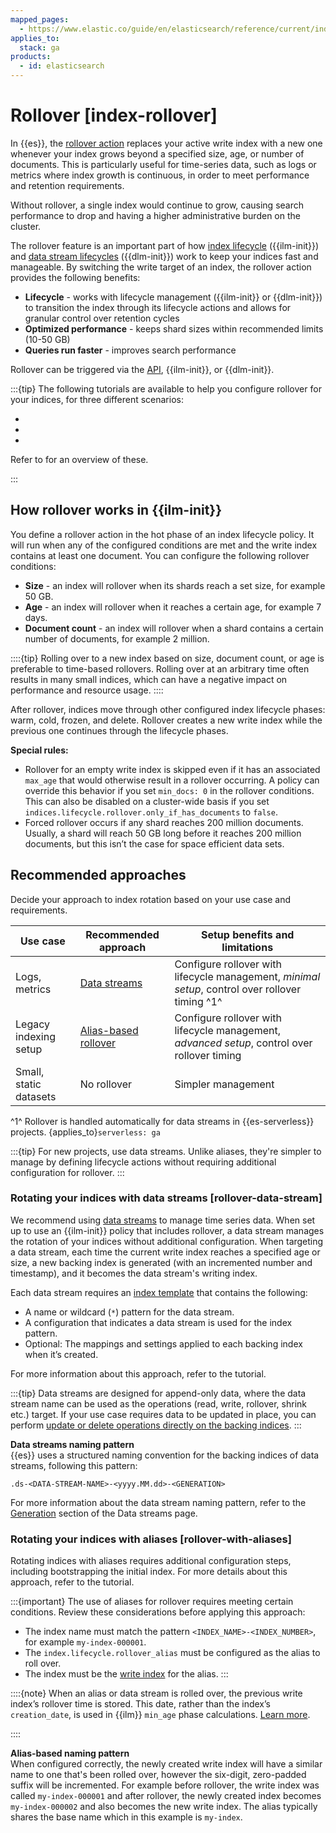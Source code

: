 ```yaml
---
mapped_pages:
  - https://www.elastic.co/guide/en/elasticsearch/reference/current/index-rollover.html
applies_to:
  stack: ga
products:
  - id: elasticsearch
---
```


# Rollover [index-rollover]

In {{es}}, the [rollover action](elasticsearch://reference/elasticsearch/index-lifecycle-actions/ilm-rollover.md) replaces your active write index with a new one whenever your index grows beyond a specified size, age, or number of documents.
This is particularly useful for time-series data, such as logs or metrics where index growth is continuous, in order to meet performance and retention requirements.

Without rollover, a single index would continue to grow, causing search performance to drop and having a higher administrative burden on the cluster.

The rollover feature is an important part of how [index lifecycle](../index-lifecycle-management/index-lifecycle.md) ({{ilm-init}}) and [data stream lifecycles](../data-stream.md) ({{dlm-init}}) work to keep your indices fast and manageable. By switching the write target of an index, the rollover action provides the following benefits:

* **Lifecycle** - works with lifecycle management ({{ilm-init}} or {{dlm-init}}) to transition the index through its lifecycle actions and allows for granular control over retention cycles
* **Optimized performance** - keeps shard sizes within recommended limits (10-50 GB)
* **Queries run faster** - improves search performance

Rollover can be triggered via the [API](https://www.elastic.co/docs/api/doc/elasticsearch/operation/operation-indices-rollover), {{ilm-init}}, or {{dlm-init}}.

:::{tip}
The following tutorials are available to help you configure rollover for your indices, for three different scenarios:
* [](/manage-data/lifecycle/index-lifecycle-management/tutorial-time-series-with-data-streams.md)
* [](/manage-data/lifecycle/index-lifecycle-management/tutorial-time-series-without-data-streams.md)
* [](/manage-data/lifecycle/index-lifecycle-management/tutorial-general-content-with-data-streams.md)

Refer to [](/manage-data/lifecycle/index-lifecycle-management/ilm-tutorials.md) for an overview of these.

:::

## How rollover works in {{ilm-init}}

You define a rollover action in the hot phase of an index lifecycle policy. It will run when any of the configured conditions are met and the write index contains at least one document.
You can configure the following rollover conditions:

* **Size** - an index will rollover when its shards reach a set size, for example 50 GB.
* **Age** - an index will rollover when it reaches a certain age, for example 7 days.
* **Document count** - an index will rollover when a shard contains a certain number of documents, for example 2 million.

::::{tip}
Rolling over to a new index based on size, document count, or age is preferable to time-based rollovers. Rolling over at an arbitrary time often results in many small indices, which can have a negative impact on performance and resource usage.
::::

After rollover, indices move through other configured index lifecycle phases: warm, cold, frozen, and delete. Rollover creates a new write index while the previous one continues through the lifecycle phases.

**Special rules:**

* Rollover for an empty write index is skipped even if it has an associated `max_age` that would otherwise result in a rollover occurring. A policy can override this behavior if you set `min_docs: 0` in the rollover conditions. This can also be disabled on a cluster-wide basis if you set `indices.lifecycle.rollover.only_if_has_documents` to `false`.
* Forced rollover occurs if any shard reaches 200 million documents. Usually, a shard will reach 50 GB long before it reaches 200 million documents, but this isn’t the case for space efficient data sets.

## Recommended approaches

Decide your approach to index rotation based on your use case and requirements.

| Use case               | Recommended approach                                      | Setup benefits and limitations                                                                  |
| ---------------------- | --------------------------------------------------------- | ----------------------------------------------------------------------------------------------- |
| Logs, metrics          | [Data streams](rollover.md#rollover-data-stream)          | Configure rollover with lifecycle management, *minimal setup*, control over rollover timing ^1^ |
| Legacy indexing setup  | [Alias-based rollover](rollover.md#rollover-with-aliases) | Configure rollover with lifecycle management, *advanced setup*, control over rollover timing    |
| Small, static datasets | No rollover                                               | Simpler management                                                                              |

^1^ Rollover is handled automatically for data streams in {{es-serverless}} projects. {applies_to}`serverless: ga`

:::{tip}
For new projects, use data streams. Unlike aliases, they're simpler to manage by defining lifecycle actions without requiring additional configuration for rollover.
:::


### Rotating your indices with data streams [rollover-data-stream]

We recommend using [data streams](../../data-store/data-streams.md) to manage time series data. When set up to use an {{ilm-init}} policy that includes rollover, a data stream manages the rotation of your indices without additional configuration.
When targeting a data stream, each time the current write index reaches a specified age or size, a new backing index is generated (with an incremented number and timestamp), and it becomes the data stream's writing index.

Each data stream requires an [index template](../../data-store/templates.md) that contains the following:

* A name or wildcard (`*`) pattern for the data stream.
* A configuration that indicates a data stream is used for the index pattern.
* Optional: The mappings and settings applied to each backing index when it’s created.

For more information about this approach, refer to the [](../index-lifecycle-management/tutorial-time-series-with-data-streams.md) tutorial.

:::{tip}
Data streams are designed for append-only data, where the data stream name can be used as the operations (read, write, rollover, shrink etc.) target. If your use case requires data to be updated in place, you can perform [update or delete operations directly on the backing indices](../../data-store/data-streams/use-data-stream.md#update-delete-docs-in-a-backing-index).
:::

**Data streams naming pattern**<br>
{{es}} uses a structured naming convention for the backing indices of data streams, following this pattern:

```console
.ds-<DATA-STREAM-NAME>-<yyyy.MM.dd>-<GENERATION>
```
For more information about the data stream naming pattern, refer to the [Generation](../../data-store/data-streams.md#data-streams-generation) section of the Data streams page.

### Rotating your indices with aliases [rollover-with-aliases]

 Rotating indices with aliases requires additional configuration steps, including bootstrapping the initial index. For more details about this approach, refer to the [](../index-lifecycle-management/tutorial-time-series-without-data-streams.md) tutorial.

:::{important}
The use of aliases for rollover requires meeting certain conditions. Review these considerations before applying this approach:

* The index name must match the pattern `<INDEX_NAME>-<INDEX_NUMBER>`, for example `my-index-000001`.
* The `index.lifecycle.rollover_alias` must be configured as the alias to roll over.
* The index must be the [write index](../../data-store/aliases.md#write-index) for the alias.
:::

::::{note}
When an alias or data stream is rolled over, the previous write index’s rollover time is stored. This date, rather than the index’s `creation_date`, is used in {{ilm}} `min_age` phase calculations. [Learn more](../../../troubleshoot/elasticsearch/index-lifecycle-management-errors.md#min-age-calculation).

::::

**Alias-based naming pattern**<br>
When configured correctly, the newly created write index will have a similar name to one that's been rolled over, however the six-digit, zero-padded suffix will be incremented. For example before rollover, the write index was called `my-index-000001` and after rollover, the newly created index becomes `my-index-000002` and also becomes the new write index. The alias typically shares the base name which in this example is `my-index`.
